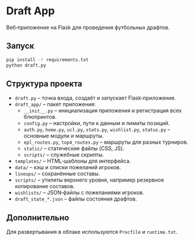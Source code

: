# Draft App

Веб‑приложение на Flask для проведения футбольных драфтов.

## Запуск

```bash
pip install -r requirements.txt
python draft.py
```

## Структура проекта

- `draft.py` – точка входа, создаёт и запускает Flask‑приложение.
- `draft_app/` – пакет приложения:
  - `__init__.py` – инициализация приложения и регистрация всех блюпринтов.
  - `config.py` – настройки, пути к данным и лимиты позиций.
  - `auth.py`, `home.py`, `ucl.py`, `stats.py`, `wishlist.py`, `status.py` – основные модули и маршруты.
  - `epl_routes.py`, `top4_routes.py` – маршруты для разных турниров.
  - `static/` – статические файлы (CSS, JS).
  - `scripts/` – служебные скрипты.
- `templates/` – HTML‑шаблоны для интерфейса.
- `data/` – кэш и списки пожеланий игроков.
- `lineups/` – сохранённые составы.
- `scripts/` – утилиты верхнего уровня, например резервное копирование составов.
- `wishlists/` – JSON‑файлы с пожеланиями игроков.
- `draft_state_*.json` – файлы состояния драфтов.

## Дополнительно

Для развертывания в облаке используются `Procfile` и `runtime.txt`.

